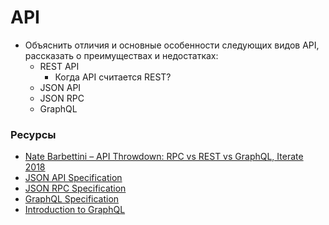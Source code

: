 # API

* Объяснить отличия и основные особенности следующих видов API, рассказать о преимуществах и недостатках:
  * REST API
    * Когда API считается REST?
  * JSON API
  * JSON RPC
  * GraphQL

### Ресурсы

* [Nate Barbettini – API Throwdown: RPC vs REST vs GraphQL, Iterate 2018](https://www.youtube.com/watch?v=IvsANO0qZEg)
* [JSON API Specification](http://jsonapi.org/format/)
* [JSON RPC Specification](https://www.jsonrpc.org/specification)
* [GraphQL Specification](https://facebook.github.io/graphql/)
* [Introduction to GraphQL](https://graphql.org/learn/)
